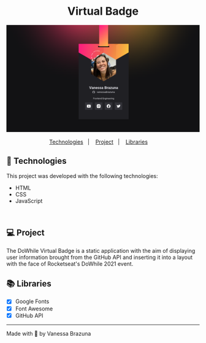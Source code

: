 <h1 align="center">
  Virtual Badge
</h1>

![Cover](./.github/cover.png)

<p align="center">
  <a href="#-technologies">Technologies</a>&nbsp;&nbsp;&nbsp;|&nbsp;&nbsp;&nbsp;
  <a href="#-project">Project</a>&nbsp;&nbsp;&nbsp;|&nbsp;&nbsp;&nbsp;
  <a href="#-libraries">Libraries</a>&nbsp;&nbsp;&nbsp;&nbsp;&nbsp;&nbsp;
</p>

## 🚀 Technologies

This project was developed with the following technologies:

- HTML
- CSS
- JavaScript

<br>

## 💻 Project

The DoWhile Virtual Badge is a static application with the aim of displaying user information brought from the GitHub API and inserting it into a layout with the face of Rocketseat's DoWhile 2021 event.
<br>

## 📚 Libraries

- [x] Google Fonts
- [x] Font Awesome
- [x] GitHub API

---

Made with 💙 by Vanessa Brazuna


